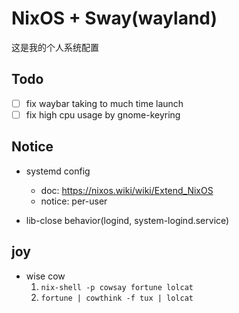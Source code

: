 # NixOS + Sway(wayland)

这是我的个人系统配置

## Todo

- [ ] fix waybar taking to much time launch
- [ ] fix high cpu usage by gnome-keyring

## Notice

- systemd config
  - doc: <https://nixos.wiki/wiki/Extend_NixOS>
  - notice: per-user

- lib-close behavior(logind, system-logind.service)

## joy

- wise cow
  1. `nix-shell -p cowsay fortune lolcat`
  2. `fortune | cowthink -f tux | lolcat`
